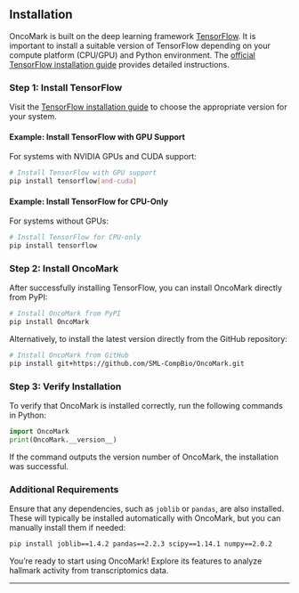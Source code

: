 ## Installation

OncoMark is built on the deep learning framework [TensorFlow](https://www.tensorflow.org/). It is important to install a suitable version of TensorFlow depending on your compute platform (CPU/GPU) and Python environment. The [official TensorFlow installation guide](https://www.tensorflow.org/install) provides detailed instructions.

### Step 1: Install TensorFlow
Visit the [TensorFlow installation guide](https://www.tensorflow.org/install) to choose the appropriate version for your system.

#### Example: Install TensorFlow with GPU Support
For systems with NVIDIA GPUs and CUDA support:

```bash
# Install TensorFlow with GPU support
pip install tensorflow[and-cuda]
```

#### Example: Install TensorFlow for CPU-Only
For systems without GPUs:

```bash
# Install TensorFlow for CPU-only
pip install tensorflow
```

### Step 2: Install OncoMark
After successfully installing TensorFlow, you can install OncoMark directly from PyPI:

```bash
# Install OncoMark from PyPI
pip install OncoMark
```

Alternatively, to install the latest version directly from the GitHub repository:

```bash
# Install OncoMark from GitHub
pip install git+https://github.com/SML-CompBio/OncoMark.git
```

### Step 3: Verify Installation
To verify that OncoMark is installed correctly, run the following commands in Python:

```python
import OncoMark
print(OncoMark.__version__)
```

If the command outputs the version number of OncoMark, the installation was successful.

### Additional Requirements
Ensure that any dependencies, such as `joblib` or `pandas`, are also installed. These will typically be installed automatically with OncoMark, but you can manually install them if needed:

```bash
pip install joblib==1.4.2 pandas==2.2.3 scipy==1.14.1 numpy==2.0.2
```

You’re ready to start using OncoMark! Explore its features to analyze hallmark activity from transcriptomics data.

---
